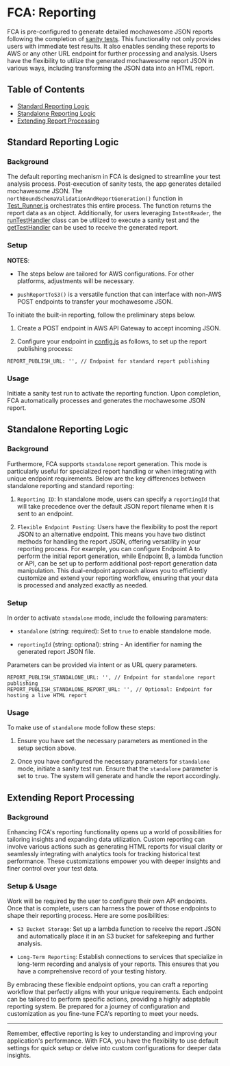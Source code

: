 # FCA: Reporting

FCA is pre-configured to generate detailed mochawesome JSON reports following the completion of [sanity tests](./Execution.md#sanity). This functionality not only provides users with immediate test results. It also enables sending these reports to AWS or any other URL endpoint for further processing and analysis. Users have the flexibility to utilize the generated mochawesome report JSON in various ways, including transforming the JSON data into an HTML report.

## Table of Contents

- [Standard Reporting Logic](#standard-reporting-logic)
- [Standalone Reporting Logic](#standalone-reporting-logic)
- [Extending Report Processing](#extending-report-processing)

## Standard Reporting Logic

### Background

The default reporting mechanism in FCA is designed to streamline your test analysis process. Post-execution of sanity tests, the app generates detailed mochawesome JSON. The `northBoundSchemaValidationAndReportGeneration()` function in [Test_Runner.js](../src/Test_Runner.js) orchestrates this entire process. The function returns the report data as an object. Additionally, for users leveraging `IntentReader`, the [runTestHandler](../src/pubsub/handlers/RunTestHandler.js) class can be utilized to execute a sanity test and the [getTestHandler](../src/pubsub/GetTestHandler.js) can be used to receive the generated report.

### Setup

**NOTES**:

- The steps below are tailored for AWS configurations. For other platforms, adjustments will be necessary.

- `pushReportToS3()` is a versatile function that can interface with non-AWS POST endpoints to transfer your mochawesome JSON.

To initiate the built-in reporting, follow the preliminary steps below.

1. Create a POST endpoint in AWS API Gateway to accept incoming JSON.

2. Configure your endpoint in [config.js](../plugins/config.js) as follows, to set up the report publishing process:

```
REPORT_PUBLISH_URL: '', // Endpoint for standard report publishing
```

### Usage

Initiate a sanity test run to activate the reporting function. Upon completion, FCA automatically processes and generates the mochawesome JSON report.

## Standalone Reporting Logic

### Background

Furthermore, FCA supports `standalone` report generation. This mode is particularly useful for specialized report handling or when integrating with unique endpoint requirements. Below are the key differences between standalone reporting and standard reporting:

1. `Reporting ID`: In standalone mode, users can specify a `reportingId` that will take precedence over the default JSON report filename when it is sent to an endpoint.

2. `Flexible Endpoint Posting`: Users have the flexibility to post the report JSON to an alternative endpoint. This means you have two distinct methods for handling the report JSON, offering versatility in your reporting process. For example, you can configure Endpoint A to perform the initial report generation, while Endpoint B, a lambda function or API, can be set up to perform additional post-report generation data manipulation. This dual-endpoint approach allows you to efficiently customize and extend your reporting workflow, ensuring that your data is processed and analyzed exactly as needed.

### Setup

In order to activate `standalone` mode, include the following paramaters:

- `standalone` (string: required): Set to `true` to enable standalone mode.

- `reportingId` (string: optional): string - An identifier for naming the generated report JSON file.

Parameters can be provided via intent or as URL query parameters.

```
REPORT_PUBLISH_STANDALONE_URL: '', // Endpoint for standalone report publishing
REPORT_PUBLISH_STANDALONE_REPORT_URL: '', // Optional: Endpoint for hosting a live HTML report
```

### Usage

To make use of `standalone` mode follow these steps:

1. Ensure you have set the necessary parameters as mentioned in the setup section above.

2. Once you have configured the necessary parameters for `standalone` mode, initiate a sanity test run. Ensure that the `standalone` parameter is set to `true`. The system will generate and handle the report accordingly.

## Extending Report Processing

### Background

Enhancing FCA's reporting functionality opens up a world of possibilities for tailoring insights and expanding data utilization. Custom reporting can involve various actions such as generating HTML reports for visual clarity or seamlessly integrating with analytics tools for tracking historical test performance. These customizations empower you with deeper insights and finer control over your test data.

### Setup & Usage

Work will be required by the user to configure their own API endpoints. Once that is complete, users can harness the power of those endpoints to shape their reporting process. Here are some posibilities:

- `S3 Bucket Storage`: Set up a lambda function to receive the report JSON and automatically place it in an S3 bucket for safekeeping and further analysis.

- `Long-Term Reporting`: Establish connections to services that specialize in long-term recording and analysis of your reports. This ensures that you have a comprehensive record of your testing history.

By embracing these flexible endpoint options, you can craft a reporting workflow that perfectly aligns with your unique requirements. Each endpoint can be tailored to perform specific actions, providing a highly adaptable reporting system. Be prepared for a journey of configuration and customization as you fine-tune FCA's reporting to meet your needs.

---

Remember, effective reporting is key to understanding and improving your application's performance. With FCA, you have the flexibility to use default settings for quick setup or delve into custom configurations for deeper data insights.

